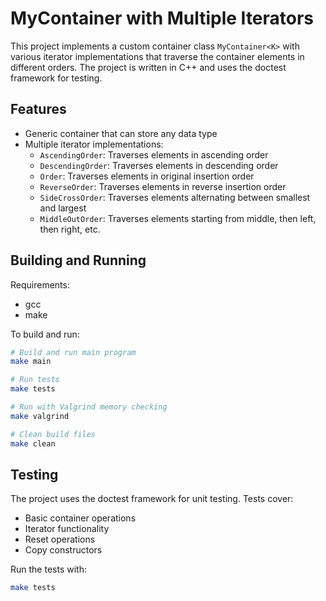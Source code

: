# MyContainer with Multiple Iterators

This project implements a custom container class `MyContainer<K>` with various iterator implementations that traverse the container elements in different orders. The project is written in C++ and uses the doctest framework for testing.

## Features

- Generic container that can store any data type
- Multiple iterator implementations:
  - `AscendingOrder`: Traverses elements in ascending order
  - `DescendingOrder`: Traverses elements in descending order  
  - `Order`: Traverses elements in original insertion order
  - `ReverseOrder`: Traverses elements in reverse insertion order
  - `SideCrossOrder`: Traverses elements alternating between smallest and largest
  - `MiddleOutOrder`: Traverses elements starting from middle, then left, then right, etc.

## Building and Running

Requirements:
- gcc
- make

To build and run:

```bash
# Build and run main program
make main

# Run tests
make tests

# Run with Valgrind memory checking
make valgrind

# Clean build files
make clean
```

## Testing

The project uses the doctest framework for unit testing. Tests cover:
- Basic container operations
- Iterator functionality
- Reset operations
- Copy constructors

Run the tests with:

```bash
make tests
```